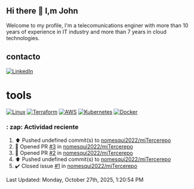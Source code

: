 ## Hi there 👋 I,m John

Welcome to my profile, I'm a telecomunications enginer with more than 10 years of experience in IT industry and more than 7 years in cloud technologies.

## contacto

[![LinkedIn](https://img.shields.io/badge/LinkedIn-john-alexander--0A66C2?style=for-the-badge&logo=linkedin&logoColor=white)](https://www.linkedin.com/in/john-alexander-nomesqui-aguirre-19ab09179/)

# tools

[![Linux](https://img.shields.io/badge/Linux-E74C3C?style=for-the-badge&logo=linux&logoColor=white)](https://es.wikipedia.org/wiki/Linux)
[![Terraform](https://img.shields.io/badge/Terraform-7B42BC?style=for-the-badge&logo=terraform&logoColor=white)](https://www.terraform.io/)
[![AWS](https://img.shields.io/badge/AWS-FF9900?style=for-the-badge&logo=amazon-aws&logoColor=white)](https://aws.amazon.com/)
[![Kubernetes](https://img.shields.io/badge/Kubernetes-326CE5?style=for-the-badge&logo=kubernetes&logoColor=white)](https://kubernetes.io/)
[![Docker](https://img.shields.io/badge/Docker-2496ED?style=for-the-badge&logo=docker&logoColor=white)](https://www.docker.com/)

###  : zap: Actividad reciente 
<!--RECENT_ACTIVITY:start-->
1. ⬆️ Pushed undefined commit(s) to [nomesqui2022/miTercerepo](https://github.com/nomesqui2022/miTercerepo)<br>
2. 💪 Opened PR [#3](undefined) in [nomesqui2022/miTercerepo](https://github.com/nomesqui2022/miTercerepo)<br>
3. 💪 Opened PR [#2](undefined) in [nomesqui2022/miTercerepo](https://github.com/nomesqui2022/miTercerepo)<br>
4. ⬆️ Pushed undefined commit(s) to [nomesqui2022/miTercerepo](https://github.com/nomesqui2022/miTercerepo)<br>
5. ✔️ Closed issue [#1](https://github.com/nomesqui2022/miTercerepo/issues/1) in [nomesqui2022/miTercerepo](https://github.com/nomesqui2022/miTercerepo)<br>
<!--RECENT_ACTIVITY:end-->
<!--RECENT_ACTIVITY:last_update-->
Last Updated: Monday, October 27th, 2025, 1:20:54 PM
<!--RECENT_ACTIVITY:last_update_end-->





